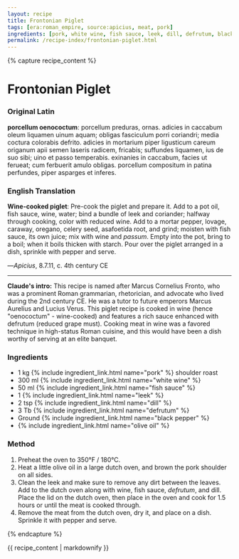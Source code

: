 ```yaml
---
layout: recipe
title: Frontonian Piglet
tags: [era:roman_empire, source:apicius, meat, pork]
ingredients: [pork, white wine, fish sauce, leek, dill, defrutum, black pepper, olive oil]
permalink: /recipe-index/frontonian-piglet.html
---
```


{% capture recipe_content %}
# Frontonian Piglet

### Original Latin
**porcellum oenococtum**: porcellum preduras, ornas. adicies in caccabum oleum liquamen uinum aquam; obligas fasciculum porri coriandri; media coctura colorabis defrito. adicies in mortarium piper ligusticum careum origanum apii semen laseris radicem, fricabis; suffundes liquamen, ius de suo sibi; uino et passo temperabis. exinanies in caccabum, facies ut ferueat; cum ferbuerit amulo obligas. porcellum compositum in patina perfundes, piper asparges et inferes.

### English Translation
**Wine-cooked piglet**: Pre-cook the piglet and prepare it. Add to a pot oil, fish sauce, wine, water; bind a bundle of leek and coriander; halfway through cooking, color with reduced wine. Add to a mortar pepper, lovage, caraway, oregano, celery seed, asafoetida root, and grind; moisten with fish sauce, its own juice; mix with wine and *passum*. Empty into the pot, bring to a boil; when it boils thicken with starch. Pour over the piglet arranged in a dish, sprinkle with pepper and serve.

—*Apicius*, 8.7.11, c. 4th century CE

___

**Claude's intro:** This recipe is named after Marcus Cornelius Fronto, who was a prominent Roman grammarian, rhetorician, and advocate who lived during the 2nd century CE. He was a tutor to future emperors Marcus Aurelius and Lucius Verus. This piglet recipe is cooked in wine (hence "oenococtum" - wine-cooked) and features a rich sauce enhanced with defrutum (reduced grape must). Cooking meat in wine was a favored technique in high-status Roman cuisine, and this would have been a dish worthy of serving at an elite banquet.

### Ingredients
- 1 kg {% include ingredient_link.html name="pork" %} shoulder roast
- 300 ml {% include ingredient_link.html name="white wine" %}
- 50 ml {% include ingredient_link.html name="fish sauce" %}
- 1 {% include ingredient_link.html name="leek" %}
- 2 tsp {% include ingredient_link.html name="dill" %}
- 3 Tb {% include ingredient_link.html name="defrutum" %}
- Ground {% include ingredient_link.html name="black pepper" %}
- {% include ingredient_link.html name="olive oil" %}

### Method
1. Preheat the oven to 350°F / 180°C.
2. Heat a little olive oil in a large dutch oven, and brown the pork shoulder on all sides.
3. Clean the leek and make sure to remove any dirt between the leaves. Add to the dutch oven along with wine, fish sauce, *defrutum*, and dill. Place the lid on the dutch oven, then place in the oven and cook for 1.5 hours or until the meat is cooked through.
4. Remove the meat from the dutch oven, dry it, and place on a dish. Sprinkle it with pepper and serve.

{% endcapture %}

{{ recipe_content | markdownify }}